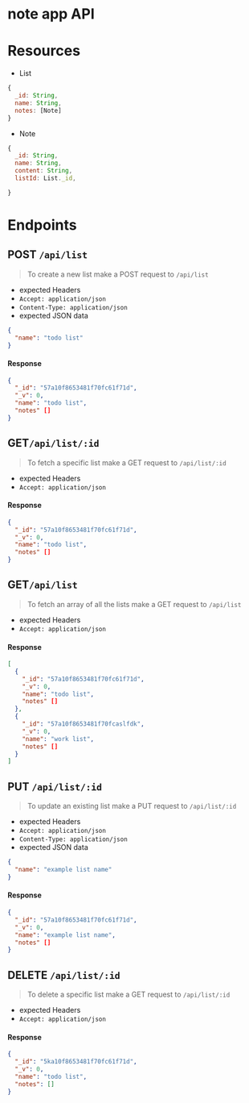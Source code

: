 # note app API

# Resources
* List
``` javascript
{
  _id: String, 
  name: String,
  notes: [Note]
}
```

* Note
``` javascript
{
  _id: String,
  name: String,
  content: String,
  listId: List._id,

}
```

# Endpoints
## POST `/api/list`
> To create a new list make a POST request to `/api/list`   

* expected Headers
 * `Accept: application/json`
 * `Content-Type: application/json`
* expected JSON data 
``` JSON
{
  "name": "todo list"
}
```  
#### Response
``` JSON
{
  "_id": "57a10f8653481f70fc61f71d",
  "_v": 0,
  "name": "todo list",
  "notes" []
}
```

## GET`/api/list/:id`
> To fetch a specific list make a GET request to `/api/list/:id`  

* expected Headers
 * `Accept: application/json`  

#### Response
``` JSON
{
  "_id": "57a10f8653481f70fc61f71d",
  "_v": 0,
  "name": "todo list",
  "notes" []
}
```

## GET`/api/list`
> To fetch an array of all the lists make a GET request to `/api/list`  

* expected Headers
 * `Accept: application/json`

#### Response
``` JSON
[
  {
    "_id": "57a10f8653481f70fc61f71d",
    "_v": 0,
    "name": "todo list",
    "notes" []
  },
  {
    "_id": "57a10f8653481f70fcaslfdk",
    "_v": 0,
    "name": "work list",
    "notes" []
  }
]
```

## PUT `/api/list/:id`
> To update an existing list make a PUT request to `/api/list/:id`   

* expected Headers
 * `Accept: application/json`
 * `Content-Type: application/json`
* expected JSON data 
``` JSON
{
  "name": "example list name"
} 
```  
#### Response
``` JSON
{
  "_id": "57a10f8653481f70fc61f71d",
  "_v": 0,
  "name": "example list name",
  "notes" []
}
```

## DELETE `/api/list/:id`
> To delete a specific list make a GET request to `/api/list/:id`  

* expected Headers
 * `Accept: application/json`  

#### Response 
``` JSON
{
  "_id": "5ka10f8653481f70fc61f71d",
  "_v": 0,
  "name": "todo list",
  "notes": []
}
```


